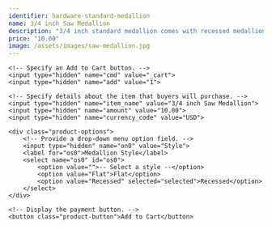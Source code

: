 ```yaml
---
identifier: hardware-standard-medallion
name: 3/4 inch Saw Medallion
description: "3/4 inch standard medallion comes with recessed medallion, two spur washers, and 1/2 inch split nut."
price: "10.00"
image: /assets/images/saw-medallion.jpg
---
```

<form target="paypal" action="https://www.paypal.com/cgi-bin/webscr" method="post">
    <!-- Identify your business so that you can collect the payments. -->
    <input type="hidden" name="business" value="ian@sierranvtool.com">

    <!-- Specify an Add to Cart button. -->
    <input type="hidden" name="cmd" value="_cart">
    <input type="hidden" name="add" value="1">

    <!-- Specify details about the item that buyers will purchase. -->
    <input type="hidden" name="item_name" value="3/4 inch Saw Medallion">
    <input type="hidden" name="amount" value="10.00">
    <input type="hidden" name="currency_code" value="USD">

    <div class="product-options">
        <!-- Provide a drop-down menu option field. -->
        <input type="hidden" name="on0" value="Style">
        <label for="os0">Medallion Style</label>
        <select name="os0" id="os0">
            <option value="">-- Select a style --</option>
            <option value="Flat">Flat</option>
            <option value="Recessed" selected="selected">Recessed</option>
        </select>
    </div>

    <!-- Display the payment button. -->
    <button class="product-button">Add to Cart</button>
</form>
